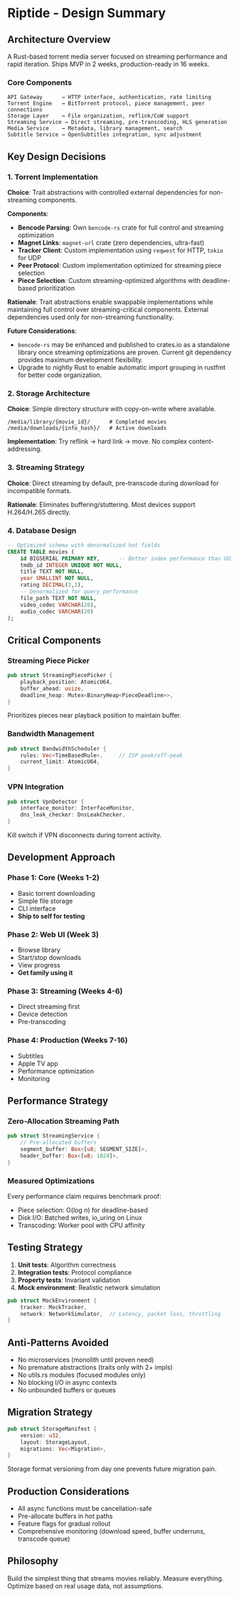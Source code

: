 # Riptide - Design Summary

## Architecture Overview

A Rust-based torrent media server focused on streaming performance and rapid iteration. Ships MVP in 2 weeks, production-ready in 16 weeks.

### Core Components

```
API Gateway      → HTTP interface, authentication, rate limiting
Torrent Engine   → BitTorrent protocol, piece management, peer connections
Storage Layer    → File organization, reflink/CoW support
Streaming Service → Direct streaming, pre-transcoding, HLS generation
Media Service    → Metadata, library management, search
Subtitle Service → OpenSubtitles integration, sync adjustment
```

## Key Design Decisions

### 1. Torrent Implementation

**Choice**: Trait abstractions with controlled external dependencies for non-streaming components.

**Components**:
- **Bencode Parsing**: Own `bencode-rs` crate for full control and streaming optimization
- **Magnet Links**: `magnet-url` crate (zero dependencies, ultra-fast)
- **Tracker Client**: Custom implementation using `reqwest` for HTTP, `tokio` for UDP
- **Peer Protocol**: Custom implementation optimized for streaming piece selection
- **Piece Selection**: Custom streaming-optimized algorithms with deadline-based prioritization

**Rationale**: Trait abstractions enable swappable implementations while maintaining full control over streaming-critical components. External dependencies used only for non-streaming functionality.

**Future Considerations**: 
- `bencode-rs` may be enhanced and published to crates.io as a standalone library once streaming optimizations are proven. Current git dependency provides maximum development flexibility.
- Upgrade to nightly Rust to enable automatic import grouping in rustfmt for better code organization.

### 2. Storage Architecture

**Choice**: Simple directory structure with copy-on-write where available.

```
/media/library/{movie_id}/      # Completed movies
/media/downloads/{info_hash}/   # Active downloads
```

**Implementation**: Try reflink → hard link → move. No complex content-addressing.

### 3. Streaming Strategy

**Choice**: Direct streaming by default, pre-transcode during download for incompatible formats.

**Rationale**: Eliminates buffering/stuttering. Most devices support H.264/H.265 directly.

### 4. Database Design

```sql
-- Optimized schema with denormalized hot fields
CREATE TABLE movies (
    id BIGSERIAL PRIMARY KEY,      -- Better index performance than UUID
    tmdb_id INTEGER UNIQUE NOT NULL,
    title TEXT NOT NULL,
    year SMALLINT NOT NULL,
    rating DECIMAL(3,1),
    -- Denormalized for query performance
    file_path TEXT NOT NULL,
    video_codec VARCHAR(20),
    audio_codec VARCHAR(20)
);
```

## Critical Components

### Streaming Piece Picker

```rust
pub struct StreamingPiecePicker {
    playback_position: AtomicU64,
    buffer_ahead: usize,
    deadline_heap: Mutex<BinaryHeap<PieceDeadline>>,
}
```

Prioritizes pieces near playback position to maintain buffer.

### Bandwidth Management

```rust
pub struct BandwidthScheduler {
    rules: Vec<TimeBasedRule>,     // ISP peak/off-peak
    current_limit: AtomicU64,
}
```

### VPN Integration

```rust
pub struct VpnDetector {
    interface_monitor: InterfaceMonitor,
    dns_leak_checker: DnsLeakChecker,
}
```

Kill switch if VPN disconnects during torrent activity.

## Development Approach

### Phase 1: Core (Weeks 1-2)
- Basic torrent downloading
- Simple file storage
- CLI interface
- **Ship to self for testing**

### Phase 2: Web UI (Week 3)
- Browse library
- Start/stop downloads
- View progress
- **Get family using it**

### Phase 3: Streaming (Weeks 4-6)
- Direct streaming first
- Device detection
- Pre-transcoding

### Phase 4: Production (Weeks 7-16)
- Subtitles
- Apple TV app
- Performance optimization
- Monitoring

## Performance Strategy

### Zero-Allocation Streaming Path

```rust
pub struct StreamingService {
    // Pre-allocated buffers
    segment_buffer: Box<[u8; SEGMENT_SIZE]>,
    header_buffer: Box<[u8; 1024]>,
}
```

### Measured Optimizations

Every performance claim requires benchmark proof:
- Piece selection: O(log n) for deadline-based
- Disk I/O: Batched writes, io_uring on Linux
- Transcoding: Worker pool with CPU affinity

## Testing Strategy

1. **Unit tests**: Algorithm correctness
2. **Integration tests**: Protocol compliance
3. **Property tests**: Invariant validation
4. **Mock environment**: Realistic network simulation

```rust
pub struct MockEnvironment {
    tracker: MockTracker,
    network: NetworkSimulator,  // Latency, packet loss, throttling
}
```

## Anti-Patterns Avoided

- No microservices (monolith until proven need)
- No premature abstractions (traits only with 2+ impls)
- No utils.rs modules (focused modules only)
- No blocking I/O in async contexts
- No unbounded buffers or queues

## Migration Strategy

```rust
pub struct StorageManifest {
    version: u32,
    layout: StorageLayout,
    migrations: Vec<Migration>,
}
```

Storage format versioning from day one prevents future migration pain.

## Production Considerations

- All async functions must be cancellation-safe
- Pre-allocate buffers in hot paths
- Feature flags for gradual rollout
- Comprehensive monitoring (download speed, buffer underruns, transcode queue)

## Philosophy

Build the simplest thing that streams movies reliably. Measure everything. Optimize based on real usage data, not assumptions.
